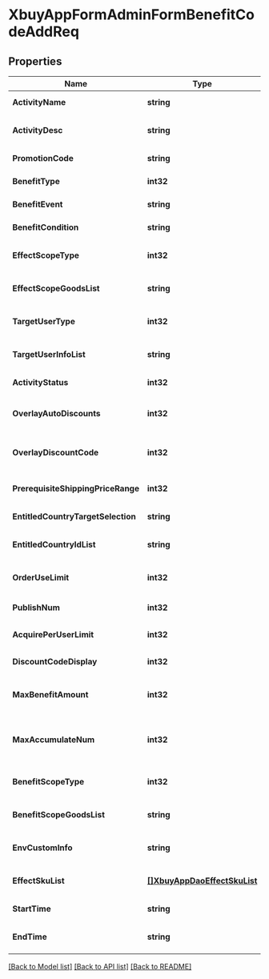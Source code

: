 # XbuyAppFormAdminFormBenefitCodeAddReq

## Properties
Name | Type | Description | Notes
------------ | ------------- | ------------- | -------------
**ActivityName** | **string** | 活动标题 | [default to null]
**ActivityDesc** | **string** | 活动描述 | [optional] [default to null]
**PromotionCode** | **string** | 折扣码 | [default to null]
**BenefitType** | **int32** | 折扣码类型 | [default to null]
**BenefitEvent** | **string** | 优惠条件 | [default to null]
**BenefitCondition** | **string** | 优惠内容 | [default to null]
**EffectScopeType** | **int32** | 折扣适用商品类型 | [optional] [default to null]
**EffectScopeGoodsList** | **string** | 折扣商品范围列表 | [optional] [default to null]
**TargetUserType** | **int32** | 是否指定客户 | [optional] [default to null]
**TargetUserInfoList** | **string** | 参与优惠客户信息 | [optional] [default to null]
**ActivityStatus** | **int32** | 活动状态 | [default to null]
**OverlayAutoDiscounts** | **int32** | 允许与自动折扣叠加使用 | [optional] [default to null]
**OverlayDiscountCode** | **int32** | 允许与其他折扣码叠加使用 | [optional] [default to null]
**PrerequisiteShippingPriceRange** | **int32** | 免运费金额上限 | [optional] [default to null]
**EntitledCountryTargetSelection** | **string** | 国家免运费 | [default to null]
**EntitledCountryIdList** | **string** | 免运费国家ID列表 | [optional] [default to null]
**OrderUseLimit** | **int32** | 订单限制 | [optional] [default to null]
**PublishNum** | **int32** | 折扣码共能使用次数 | [default to null]
**AcquirePerUserLimit** | **int32** | 每人可用次数 | [default to null]
**DiscountCodeDisplay** | **int32** | 商品详情页折扣码显示 | [default to null]
**MaxBenefitAmount** | **int32** | 是否设置每笔订单最高优惠金额 | [default to null]
**MaxAccumulateNum** | **int32** | 满送类型设置每个订单的最大使用次数 | [default to null]
**BenefitScopeType** | **int32** | 优惠类型范围 | [optional] [default to null]
**BenefitScopeGoodsList** | **string** | 优惠商品信息 | [optional] [default to null]
**EnvCustomInfo** | **string** | 自定义海报/折扣券样式 | [optional] [default to null]
**EffectSkuList** | [**[]XbuyAppDaoEffectSkuList**](xbuy.app.dao.EffectSkuList.md) | 折扣sku列表 | [optional] [default to null]
**StartTime** | **string** | 开始时间 | [default to null]
**EndTime** | **string** | 结束时间 | [optional] [default to null]

[[Back to Model list]](../README.md#documentation-for-models) [[Back to API list]](../README.md#documentation-for-api-endpoints) [[Back to README]](../README.md)

